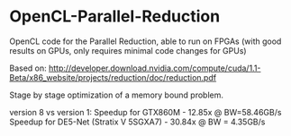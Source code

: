 # OpenCL-Parallel-Reduction
OpenCL code for the Parallel Reduction, able to run on FPGAs (with good results on GPUs, only requires minimal code changes for GPUs)

Based on: http://developer.download.nvidia.com/compute/cuda/1.1-Beta/x86_website/projects/reduction/doc/reduction.pdf

Stage by stage optimization of a memory bound problem. 

version 8 vs version 1:
Speedup for GTX860M - 12.85x @ BW=58.46GB/s
Speedup for DE5-Net (Stratix V 5SGXA7) - 30.84x @ BW = 4.35GB/s
